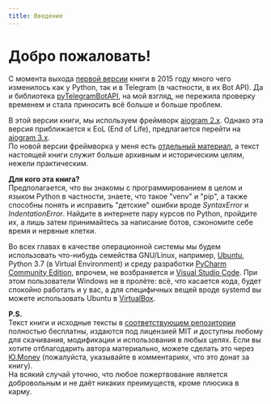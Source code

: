 ```yaml
---
title: Введение
---
```


# **Добро пожаловать!**  
С момента выхода [первой версии](https://mastergroosha.github.io/telegram-tutorial/) книги в 2015 году
много чего изменилось как у Python, так и в Telegram (в частности, в их Bot API). 
Да и библиотека [pyTelegramBotAPI](https://github.com/eternnoir/pyTelegramBotAPI), на мой взгляд,
не пережила проверку временем и стала приносить всё больше и больше проблем.

В этой версии книги, мы используем фреймворк [aiogram 2.x](https://github.com/aiogram/aiogram). Однако 
эта версия приближается к EoL (End of Life), предлагается перейти на [aiogram 3.x](https://docs.aiogram.dev/en/dev-3.x/index.html).  
По новой версии фреймворка у меня есть [отдельный материал](https://mastergroosha.github.io/aiogram-3-guide/), а 
текст настоящей книги служит больше архивным и историческим целям, нежели практическим.

**Для кого эта книга?**  
Предполагается, что вы знакомы с программированием в целом и языком Python в частности, знаете, что такое "venv" и "pip", 
а также способны понять и исправить "детские" ошибки вроде _SyntaxError_ и _IndentationError_. Найдите в интернете пару
курсов по Python, пройдите их, а лишь затем принимайтесь за написание ботов, сэкономите себе время и нервные клетки.

Во всех главах в качестве операционной системы мы будем использовать что-нибудь семейства GNU/Linux, 
например, [Ubuntu](https://ubuntu.com/), Python 3.7 (в Virtual Environment) и среду разработки 
[PyCharm Community Edition](https://www.jetbrains.com/ru-ru/pycharm/download/), впрочем, не возбраняется и [Visual Studio Code](https://code.visualstudio.com/).
При этом пользователи Windows не в пролёте: всё, что касается кода, будет спокойно работать и у вас, а для специфичных вещей
вроде systemd вы можете использовать Ubuntu в [VirtualBox](https://www.virtualbox.org).

**P.S.**  
Текст книги и исходные тексты в [соответствующем репозитории](https://github.com/MasterGroosha/aiogram-2-guide) 
полностью бесплатны, издаются под лицензией MIT и доступны любому для скачивания, модификации и использования в любых целях. 
Если вы хотите отблагодарить автора материально, можете сделать это через [Ю.Money](https://yoomoney.ru/to/41001515922197) 
(пожалуйста, указывайте в комментариях, что это донат за книгу).  
На всякий случай уточню, что любое пожертвование является добровольным и не даёт никаких преимуществ, кроме плюсика в карму.

